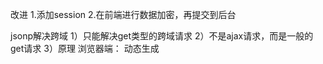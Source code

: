 改进
1.添加session
2.在前端进行数据加密，再提交到后台

jsonp解决跨域
1）只能解决get类型的跨域请求
2）不是ajax请求，而是一般的get请求
3）原理
     浏览器端：
        动态生成<script>来请求后台接口(src就是接口的url)
        定义好用于接受响应数据的函数（fn）,并将函数名通过请求参数提交给后台(如：callback=fn)
    服务器端：
        接收到请求产生结果数据后，返回一个函数调用的js代码，并将结果作为实参传入函数调用
    浏览器端：
        受到响应自动执行函数调用的js代码，也就是执行提前定义好的回调函数，并得到需要的结果数据 
